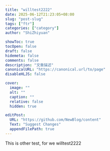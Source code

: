 ```yaml
---
title: "willtest2222"
date: 2025-06-12T21:23:05+08:00
slug: "post-slug"
tags: ["ftr"]
categories: ["category"]
author: "ShiZhiyuan"

showToc: true
tocOpen: false
draft: false
hidemeta: false
comments: false
description: "文章描述"
canonicalURL: "https://canonical.url/to/page"
disableHLJS: false

cover:
  image: ""
  alt: ""
  caption: ""
  relative: false
  hidden: true

editPost:
  URL: "https://github.com/NewBlog/content"
  Text: "Suggest Changes"
  appendFilePath: true
---
```



This is other test, for we willtest2222